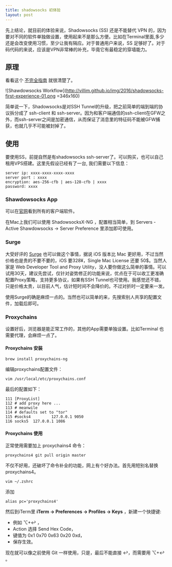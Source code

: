 ```yaml
---
title: shadowsocks 初体验
layout: post
---
```


先上结论，就目前的体验来说，Shadowsocks (SS) 还是不能替代 VPN 的，因为要对不同的软件单独做设置，使用起来不是那么方便。比如在Terminal里面,多少还是会改变使用习惯，至少让我有隔应。对于普通用户来说，SS 足够好了。对于码代码的来说，应该是VPN非常棒的补充，毕竟它有最稳定的穿墙能力。

## 原理

看看这个 [不完全指南](http://www.auooo.com/2015/06/26/shadowsocks%EF%BC%88%E5%BD%B1%E6%A2%AD%EF%BC%89%E4%B8%8D%E5%AE%8C%E5%85%A8%E6%8C%87%E5%8D%97/) 就很清楚了。

![Shawdowsocks Workflow](http://villim.github.io/img/2016/shadowsocks-first-experience-01.png =346x160)

简单说一下，Shadowsocks是对SSH Tunnel的升级，把之前简单的端到端的协议拆分成了 ssh-client 和 ssh-server。因为和客户端通信的ssh-client在GFW之外，而ssh-server之间是加密通信，从而保证了消息里的特征码不能被GFW捕获，也就几乎不可能被封掉了。

## 使用

要使用SS，前提自然是有shadowsocks ssh-server了。可以购买，也可以自己租用VPS搭建。这里先假设已经有了一台, 我们需要以下信息：

```
server ip: xxxx-xxxx-xxxx-xxxx
server port : xxxx
encryption: aes-256-cfb | aes-128-cfb | xxxx
password: xxxx
```

### Shawdowsocks App

可以在[官网](https://shadowsocks.org/en/download/clients.html)看到所有的客户端软件。

在Mac上我们可以使用 ShadowsocksX-NG ，配置相当简单，到 Servers - Active Shawdowsocks -> Server Preference 里添加即可使用。

### Surge 

大受好评的 [Surge](http://nssurge.com/) 也可以做这个事情，据说 iOS 版本比 Mac 更好用，不过当然价格也是贵的不要不要的，iOS 要328¥，Single Mac License 还要 50$。当然人家是 Web Developer Tool and Proxy Utility，没人要你做这么简单的事情。可以试用30天，建议先尝试，仅针对姿势修正的功能来说，优点在于可以收工更准确配置Proxy策略，支持更多协议，如果有SSH Tunnel也可使用。我感觉还不错，只是价格太贵，以目前人气，估计短时间不会降价的。不过对折时一定要来一发。

使用Surge的确是麻烦一点的。当然也可以简单的来，先搜索别人共享的配置文件，加载后即可。

### Proxychains

设置好后，浏览器是能正常工作的，其他的App需要单独设置。比如Terminal 也需要代理，会麻烦一点了。

#### Proxychains 安装

```
brew install proxychains-ng
```

编辑proxychains配置文件：
```
vim /usr/local/etc/proxychains.conf
```
最后的配置如下：

```
111 [ProxyList]
112 # add proxy here ...
113 # meanwile
114 # defaults set to "tor"
115 #socks4         127.0.0.1 9050
116 socks5  127.0.0.1 1086
```

#### Proxychains 使用

正常使用需要加上 proxychains4 命令：

```
proxychains4 git pull origin master
```
不仅不好用，还破坏了命令补全的功能，网上有个好办法。首先用短别名替换 proxychains4。

```
vim ~/.zshrc 
```
添加 

```
alias pc='proxychains4'  
```
然后到iTerm里 **iTerm -> Preferences -> Profiles -> Keys** 
，新建一个快捷键:

* 例如 ⌥+↩︎ ，
* Action 选择 Send Hex Code，
* 键值为 0x1 0x70 0x63 0x20 0xd，
* 保存生效。

现在就可以像之前使用 Git 一样使用，只是，最后不能直接 ↩︎，而需要用 ⌥+↩︎ 。















